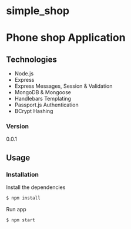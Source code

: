 # simple_shop
# Phone shop Application



## Technologies
* Node.js
* Express
* Express Messages, Session & Validation
* MongoDB & Mongoose
* Handlebars Templating
* Passport.js Authentication
* BCrypt Hashing

### Version
0.0.1

## Usage


### Installation

Install the dependencies

```sh
$ npm install
```
Run app

```sh
$ npm start
```
